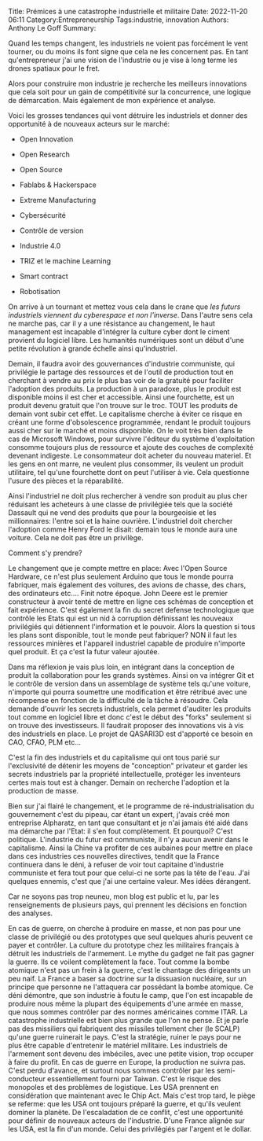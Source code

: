 ﻿Title: Prémices à une catastrophe industrielle et militaire 
Date: 2022-11-20 06:11
Category:Entrepreneurship
Tags:industrie, innovation
Authors: Anthony Le Goff
Summary:

 

Quand les temps changent, les industriels ne voient pas forcément le vent tourner, ou du moins ils font signe que cela ne les concernent pas. En tant qu'entrepreneur j'ai une vision de l'industrie ou je vise à long terme les drones spatiaux pour le fret.  

Alors pour construire mon industrie je recherche les meilleurs innovations que cela soit pour un gain de compétitivité sur la concurrence, une logique de démarcation. Mais également de mon expérience et analyse.  

Voici les grosses tendances qui vont détruire les industriels et donner des opportunité à de nouveaux acteurs sur le marché:  

*   Open Innovation  
    
*   Open Research  
    
*   Open Source  
    
*   Fablabs & Hackerspace  
    
*   Extreme Manufacturing  
    
*   Cybersécurité  
    
*   Contrôle de version  
    
*   Industrie 4.0  
    
*   TRIZ et le machine Learning  
    
*   Smart contract  
    
*   Robotisation  
    

On arrive à un tournant et mettez vous cela dans le crane que _les futurs industriels viennent du cyberespace et non l'inverse_. Dans l'autre sens cela ne marche pas, car il y a une résistance au changement, le haut management est incapable d'intégrer la culture cyber dont le ciment provient du logiciel libre. Les humanités numériques sont un début d'une petite révolution à grande échelle ainsi qu'industriel.  

Demain, il faudra avoir des gouvernances d'industrie communiste, qui privilégie le partage des ressources et de l'outil de production tout en cherchant à vendre au prix le plus bas voir de la gratuité pour faciliter l'adoption des produits. La production à un paradoxe, plus le produit est disponible moins il est cher et accessible. Ainsi une fourchette, est un produit devenu gratuit que l'on trouve sur le troc. TOUT les produits de demain vont subir cet effet. Le capitalisme cherche à éviter ce risque en créant une forme d'obsolescence programmée, rendant le produit toujours aussi cher sur le marché et moins disponible. On le voit très bien dans le cas de Microsoft Windows, pour survivre l'éditeur du système d'exploitation consomme toujours plus de ressource et ajoute des couches de complexité devenant indigeste. Le consommateur doit acheter du nouveau materiel. Et les gens en ont marre, ne veulent plus consommer, ils veulent un produit utilitaire, tel qu'une fourchette dont on peut l'utiliser à vie. Cela questionne l'usure des pièces et la réparabilité.  

Ainsi l'industriel ne doit plus rechercher à vendre son produit au plus cher réduisant les acheteurs à une classe de privilégiée tels que la société Dassault qui ne vend des produits que pour la bourgeoisie et les millionnaires: l'entre soi et la haine ouvrière. L'industriel doit chercher l'adoption comme Henry Ford le disait: demain tous le monde aura une voiture. Cela ne doit pas être un privilège.  

Comment s'y prendre?  

Le changement que je compte mettre en place: Avec l'Open Source Hardware, ce n'est plus seulement Arduino que tous le monde pourra fabriquer, mais également des voitures, des avions de chasse, des chars, des ordinateurs etc.... Finit notre époque. John Deere est le premier constructeur à avoir tenté de mettre en ligne ces schémas de conception et fait expérience. C'est également la fin du secret defense technologique que contrôle les Etats qui est un nid à corruption définissant les nouveaux privilégiés qui détiennent l'information et le pouvoir. Alors la question si tous les plans sont disponible, tout le monde peut fabriquer? NON il faut les ressources minières et l'appareil industriel capable de produire n'importe quel produit. Et ça c'est la futur valeur ajoutée.  

Dans ma réflexion je vais plus loin, en intégrant dans la conception de produit la collaboration pour les grands systèmes. Ainsi on va intégrer Git et le contrôle de version dans un assemblage de système tels qu'une voiture, n'importe qui pourra soumettre une modification et être rétribué avec une récompense en fonction de la difficulté de la tâche à résoudre. Cela demande d'ouvrir les secrets industriels, cela permet d'auditer les produits tout comme en logiciel libre et donc c'est le début des "forks" seulement si on trouve des investisseurs. Il faudrait proposer des innovations vis à vis des industriels en place. Le projet de QASARI3D est d'apporté ce besoin en CAO, CFAO, PLM etc...  

C'est la fin des industriels et du capitalisme qui ont tous parié sur l'exclusivité de détenir les moyens de "conception" privateur et garder les secrets industriels par la propriété intellectuelle, protéger les inventeurs certes mais tout est à changer. Demain on recherche l'adoption et la production de masse.  

Bien sur j'ai flairé le changement, et le programme de ré-industrialisation du gouvernement c'est du pipeau, car étant un expert, j'avais créé mon entreprise Alpharatz, en tant que consultant et je n'ai jamais été aidé dans ma démarche par l'Etat: il s'en fout complètement. Et pourquoi? C'est politique. L'industrie du futur est communiste, il n'y a aucun avenir dans le capitalisme. Ainsi la Chine va profiter de ces aubaines pour mettre en place dans ces industries ces nouvelles directives, tendit que la France continuera dans le déni, à refuser de voir tout capitaine d'industrie communiste et fera tout pour que celui-ci ne sorte pas la tête de l'eau. J'ai quelques ennemis, c'est que j'ai une certaine valeur. Mes idées dérangent.  

Car ne soyons pas trop neuneu, mon blog est public et lu, par les renseignements de plusieurs pays, qui prennent les décisions en fonction des analyses.  

En cas de guerre, on cherche à produire en masse, et non pas pour une classe de privilégié ou des prototypes que seul quelques ahuris peuvent ce payer et contrôler. La culture du prototype chez les militaires français à détruit les industriels de l'armement. Le mythe du gadget ne fait pas gagner la guerre. Ils ce voilent complètement la face. Tout comme la bombe atomique n'est pas un frein à la guerre, c'est le chantage des dirigeants un peu naif. La France a baser sa doctrine sur la dissuasion nucléaire, sur un principe que personne ne l'attaquera car possédant la bombe atomique. Ce déni démontre, que son industrie à foutu le camp, que l'on est incapable de produire nous même la plupart des équipements d'une armée en masse, que nous sommes contrôler par des normes américaines comme ITAR. La catastrophe industrielle est bien plus grande que l'on ne pense. Et je parle pas des missiliers qui fabriquent des missiles tellement cher (le SCALP) qu'une guerre ruinerait le pays. C'est la stratégie, ruiner le pays pour ne plus être capable d'entretenir le matériel militaire. Les industriels de l'armement sont devenu des imbéciles, avec une petite vision, trop occuper à faire du profit. En cas de guerre en Europe, la production ne suivra pas. C'est perdu d'avance, et surtout nous sommes contrôler par les semi-conducteur essentiellement fourni par Taiwan. C'est le risque des monopoles et des problèmes de logistique. Les USA prennent en considération que maintenant avec le Chip Act. Mais c'est trop tard, le piège se referme: que les USA ont toujours préparé la guerre, et qu'ils veulent dominer la planète. De l'escaladation de ce conflit, c'est une opportunité pour définir de nouveaux acteurs de l'industrie. D'une France alignée sur les USA, est la fin d'un monde. Celui des privilégiés par l'argent et le dollar.